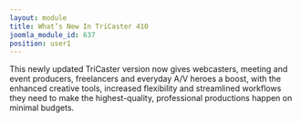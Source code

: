 ```yaml
---
layout: module
title: What’s New In TriCaster 410
joomla_module_id: 637
position: user1
---
```

<p>This newly updated TriCaster version now gives webcasters, meeting and event producers, freelancers and everyday A/V heroes a boost, with the enhanced creative tools, increased flexibility and streamlined workflows they need to make the highest-quality, professional productions happen on minimal budgets.</p>
